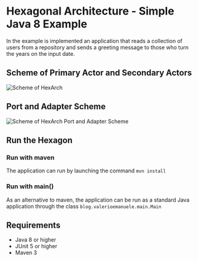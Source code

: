 # Hexagonal Architecture - Simple Java 8 Example
In the example is implemented an application that reads a collection of users from a repository and sends a greeting message to those who turn the years on the input date.

## Scheme of Primary Actor and Secondary Actors
![Scheme of HexArch](https://i1.wp.com/valerioemanuele.blog/wp-content/uploads/2019/04/Esempio-Esagono-1.png?ssl=1)

## Port and Adapter Scheme
![Scheme of HexArch Port and Adapter Scheme](https://i1.wp.com/valerioemanuele.blog/wp-content/uploads/2019/04/Architettura-Esagonale-Esempio.png?ssl=1)

## Run the Hexagon

### Run with maven
The application can run by launching the command `mvn install` 

### Run with main()
As an alternative to maven, the application can be run as a standard Java application through the class `blog.valerioemanuele.main.Main`

## Requirements
- Java 8 or higher
- JUnit 5 or higher
- Maven 3
